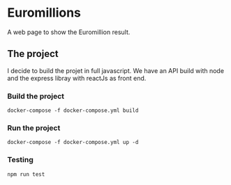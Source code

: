 # Euromillions

A web page to show the Euromillion result.



## The project

I decide to build the projet in full javascript. We have an API build with node and the express libray with reactJs as front end.
### Build the project

`docker-compose -f docker-compose.yml build`

### Run the project

`docker-compose -f docker-compose.yml up -d`

### Testing

`npm run test`